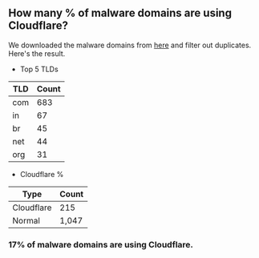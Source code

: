 ## How many % of malware domains are using Cloudflare?


We downloaded the malware domains from [here](https://urlhaus.abuse.ch) and filter out duplicates.
Here's the result.


[//]: # (start replacement)


- Top 5 TLDs

| TLD | Count |
| --- | --- |
| com | 683 |
| in | 67 |
| br | 45 |
| net | 44 |
| org | 31 |


- Cloudflare %

| Type | Count |
| --- | --- |
| Cloudflare | 215 |
| Normal | 1,047 |


### 17% of malware domains are using Cloudflare.